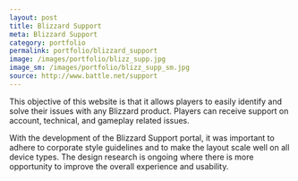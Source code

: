 ```yaml
---
layout: post
title: Blizzard Support
meta: Blizzard Support
category: portfolio
permalink: portfolio/blizzard_support
image: /images/portfolio/blizz_supp.jpg
image_sm: /images/portfolio/blizz_supp_sm.jpg
source: http://www.battle.net/support
---
```


This objective of this website is that it allows players to easily identify and solve their issues with any Blizzard product. Players can receive support on account, technical, and gameplay related issues.

With the development of the Blizzard Support portal, it was important to adhere to corporate style guidelines and to make the layout scale well on all device types. The design research is ongoing where there is more opportunity to improve the overall experience and usability.

